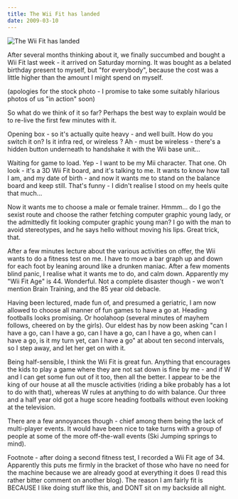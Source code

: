 ```yaml
---
title: The Wii Fit has landed
date: 2009-03-10
---
```


![The Wii Fit has landed](https://source.unsplash.com/d34DtRp1bqo/1600x900)

After several months thinking about it, we finally succumbed and bought a Wii Fit last week - it arrived on Saturday morning. It was bought as a belated birthday present to myself, but "for everybody", because the cost was a little higher than the amount I might spend on myself.

(apologies for the stock photo - I promise to take some suitably hilarious photos of us "in action" soon)

So what do we think of it so far? Perhaps the best way to explain would be to re-live the first few minutes with it.

Opening box - so it's actually quite heavy - and well built. How do you switch it on? Is it infra red, or wireless ? Ah - must be wireless - there's a hidden button underneath to handshake it with the Wii base unit...

Waiting for game to load. Yep - I want to be my Mii character. That one. Oh look - it's a 3D Wii Fit board, and it's talking to me. It wants to know how tall I am, and my date of birth - and now it wants me to stand on the balance board and keep still. That's funny - I didn't realise I stood on my heels quite that much...

Now it wants me to choose a male or female trainer. Hmmm... do I go the sexist route and choose the rather fetching computer graphic young lady, or the admittedly fit looking computer graphic young man? I go with the man to avoid stereotypes, and he says hello without moving his lips. Great trick, that.

After a few minutes lecture about the various activities on offer, the Wii wants to do a fitness test on me. I have to move a bar graph up and down for each foot by leaning around like a drunken maniac. After a few moments blind panic, I realise what it wants me to do, and calm down. Apparently my "Wii Fit Age" is 44. Wonderful. Not a complete disaster though - we won't mention Brain Training, and the 85 year old debacle.

Having been lectured, made fun of, and presumed a geriatric, I am now allowed to choose all manner of fun games to have a go at. Heading footballs looks promising. Or hoolahoop (several minutes of mayhem follows, cheered on by the girls). Our eldest has by now been asking "can I have a go, can I have a go, can I have a go, can I have a go, when can I have a go, is it my turn yet, can I have a go" at about ten second intervals, so I step away, and let her get on with it.

Being half-sensible, I think the Wii Fit is great fun. Anything that encourages the kids to play a game where they are not sat down is fine by me - and if W and I can get some fun out of it too, then all the better. I appear to be the king of our house at all the muscle activities (riding a bike probably has a lot to do with that), whereas W rules at anything to do with balance. Our three and a half year old got a huge score heading footballs without even looking at the television.

There are a few annoyances though - chief among them being the lack of multi-player events. It would have been nice to take turns with a group of people at some of the more off-the-wall events (Ski Jumping springs to mind).

Footnote - after doing a second fitness test, I recorded a Wii Fit age of 34. Apparently this puts me firmly in the bracket of those who have no need for the machine because we are already good at everything it does (I read this rather bitter comment on another blog). The reason I am fairly fit is BECAUSE I like doing stuff like this, and DONT sit on my backside all night.